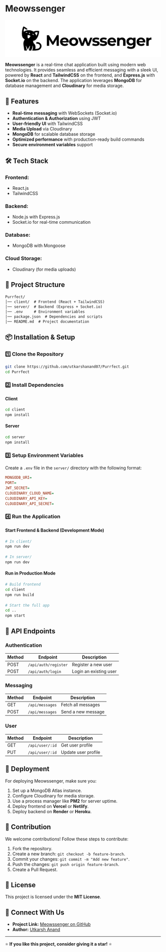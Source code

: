 # Meowssenger

![Meowssenger Logo](https://raw.githubusercontent.com/utkarshanand07/Purrfect/main/client/public/logo_black.png)

**Meowssenger** is a real-time chat application built using modern web technologies. It provides seamless and efficient messaging with a sleek UI, powered by **React** and **TailwindCSS** on the frontend, and **Express.js** with **Socket.io** on the backend. The application leverages **MongoDB** for database management and **Cloudinary** for media storage.

## 🚀 Features

- **Real-time messaging** with WebSockets (Socket.io)
- **Authentication & Authorization** using JWT
- **User-friendly UI** with TailwindCSS
- **Media Upload** via Cloudinary
- **MongoDB** for scalable database storage
- **Optimized performance** with production-ready build commands
- **Secure environment variables** support

## 🛠️ Tech Stack

### Frontend:
- React.js
- TailwindCSS

### Backend:
- Node.js with Express.js
- Socket.io for real-time communication

### Database:
- MongoDB with Mongoose

### Cloud Storage:
- Cloudinary (for media uploads)

## 📂 Project Structure
```
Purrfect/
│── client/  # Frontend (React + TailwindCSS)
│── server/  # Backend (Express + Socket.io)
│── .env     # Environment variables
│── package.json  # Dependencies and scripts
│── README.md  # Project documentation
```

## 📦 Installation & Setup

### 1️⃣ Clone the Repository
```sh
git clone https://github.com/utkarshanand07/Purrfect.git
cd Purrfect
```

### 2️⃣ Install Dependencies
#### Client
```sh
cd client
npm install
```
#### Server
```sh
cd server
npm install
```

### 3️⃣ Setup Environment Variables
Create a `.env` file in the `server/` directory with the following format:
```ini
MONGODB_URI=
PORT=
JWT_SECRET=
CLOUDINARY_CLOUD_NAME=
CLOUDINARY_API_KEY=
CLOUDINARY_API_SECRET=
```

### 4️⃣ Run the Application
#### Start Frontend & Backend (Development Mode)
```sh
# In client/
npm run dev

# In server/
npm run dev
```

#### Run in Production Mode
```sh
# Build frontend
cd client
npm run build

# Start the full app
cd ..
npm start
```

## 📜 API Endpoints
### Authentication
| Method | Endpoint      | Description          |
|--------|--------------|----------------------|
| POST   | `/api/auth/register` | Register a new user |
| POST   | `/api/auth/login`    | Login an existing user |

### Messaging
| Method | Endpoint            | Description               |
|--------|--------------------|---------------------------|
| GET    | `/api/messages`    | Fetch all messages       |
| POST   | `/api/messages`    | Send a new message       |

### User
| Method | Endpoint            | Description               |
|--------|--------------------|---------------------------|
| GET    | `/api/user/:id`    | Get user profile         |
| PUT    | `/api/user/:id`    | Update user profile      |

## 🚀 Deployment
For deploying Meowssenger, make sure you:
1. Set up a MongoDB Atlas instance.
2. Configure Cloudinary for media storage.
3. Use a process manager like **PM2** for server uptime.
4. Deploy frontend on **Vercel** or **Netlify**.
5. Deploy backend on **Render** or **Heroku**.

## 🎯 Contribution
We welcome contributions! Follow these steps to contribute:
1. Fork the repository.
2. Create a new branch: `git checkout -b feature-branch`.
3. Commit your changes: `git commit -m "Add new feature"`.
4. Push the changes: `git push origin feature-branch`.
5. Create a Pull Request.

## 📄 License
This project is licensed under the **MIT License**.

## 🐾 Connect With Us
- **Project Link:** [Meowssenger on GitHub](https://github.com/utkarshanand07/Purrfect)
- **Author:** [Utkarsh Anand](https://github.com/utkarshanand07)

---

⭐ **If you like this project, consider giving it a star!** ⭐
